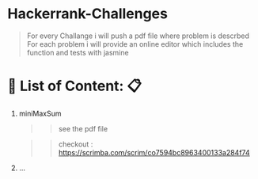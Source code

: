 # Hackerrank-Challenges

> For every Challange i will push a pdf file where problem is descrbed
> For each problem i will provide an online editor which includes the function and tests with jasmine

# :eyes: List of Content:  :clipboard:

1.  miniMaxSum
    >> see the pdf file
    
    >> checkout : https://scrimba.com/scrim/co7594bc8963400133a284f74
    
2. ...
